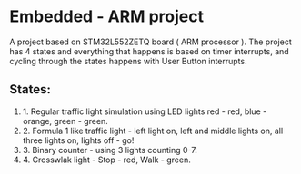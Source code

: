# Embedded - ARM project

<p>
  A project based on STM32L552ZETQ board ( ARM processor ).
  The project has 4 states and everything that happens is based on timer interrupts, and cycling through the states happens with User Button interrupts.
</p>

## States:
<ol>
  <li>1. Regular traffic light simulation using LED lights red - red, blue - orange, green - green.</li>
  <li>2. Formula 1 like traffic light - left light on, left and middle lights on, all three lights on, lights off - go!</li>
  <li>3. Binary counter - using 3 lights counting 0-7.</li>
  <li>4. Crosswlak light - Stop - red, Walk - green.</li>
</ol>

